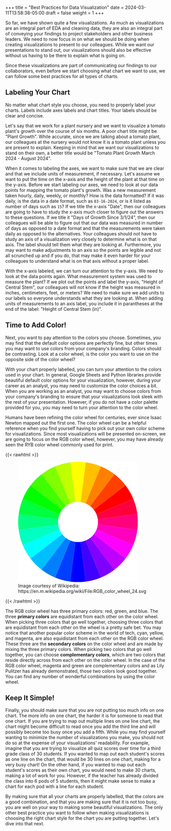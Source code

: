 +++
title = "Best Practices for Data Visualization"
date = 2024-03-11T13:58:38-05:00
draft = false
weight = 1
+++

So far, we have shown quite a few visualizations. As much as visualizations are an integral part of EDA and cleaning data, they are also an integral part of conveying your findings to project stakeholders and other business leaders. We need to now focus in on what we should be doing when creating visualizations to present to our colleagues. While we want our presentations to stand out, our visualizations should also be effective without us having to be there to explain what is going on.

Since these visualizations are part of communicating our findings to our collaborators, even before we start choosing what chart we want to use, we can follow some best practices for all types of charts.

## Labeling Your Chart

No matter what chart style you choose, you need to properly label your charts. Labels include axes labels and chart titles. Your labels should be clear and concise. 

Let's say that we work for a plant nursery and we want to visualize a tomato plant's growth over the course of six months. A poor chart title might be "Plant Growth". While accurate, since we are talking about a tomato plant, our colleagues at the nursery would not know it is a tomato plant unless you are present to explain. Keeping in mind that we want our visualizations to stand on their own, a better title would be "Tomato Plant Growth March 2024 - August 2024".

When it comes to labeling the axes, we want to make sure that we are clear and that we include units of measurement, if necessary. Let's assume we want to put the time on the x-axis and the height of the plant at that time on the y-axis. Before we start labeling our axes, we need to look at our data points for mapping the tomato plant's growth. Was a new measurement taken hourly, daily, weekly, or monthly? How is the data formatted? If it was daily, is the data in a date format, such as `03-16-2024`, or is it listed as number of days such as `15`? If we title the x-axis "Date", then our colleagues are going to have to study the x-axis much closer to figure out the answers to these questions. If we title it "Days of Growth Since 3/1/24", then our colleagues will be able to figure out that our data was measured in number of days as opposed to a date format and that the measurements were taken daily as opposed to the alternatives. Your colleagues should not have to study an axis of a visualization very closely to determine what is on that axis. The label should tell them what they are looking at. Furthermore, you may want to make adjustments to an axis so the points are legible and not all scrunched up and if you do, that may make it even harder for your colleagues to understand what is on that axis without a proper label.

With the x-axis labeled, we can turn our attention to the y-axis. We need to look at the data points again. What measurement system was used to measure the plant? If we plot out the points and label the y-axis, "Height of Central Stem", our colleagues will not know if the height was measured in inches, centimeters, feet, or meters? We need to make sure we add units to our labels so everyone understands what they are looking at. When adding units of measurements to an axis label, you include it in parantheses at the end of the label: "Height of Central Stem (in)".

## Time to Add Color!

Next, you want to pay attention to the colors you choose. Sometimes, you may find that the default color options are perfectly fine, but other times you may want to use colors from your company's branding. Colors should be contrasting. Look at a color wheel, is the color you want to use on the opposite side of the color wheel?

With your chart properly labelled, you can turn your attention to the colors used in your chart. In general, Google Sheets and Python libraries provide beautiful default color options for your visualization, however, during your career as an analyst, you may need to customize the color choices a bit. When you are working as an analyst, you may want to choose colors from your company's branding to ensure that your visualizations look sleek with the rest of your presentation. However, if you do not have a color palette provided for you, you may need to turn your attention to the color wheel.

Humans have been refining the color wheel for centuries, ever since Isaac Newton mapped out the first one. The color wheel can be a helpful reference when you find yourself having to pick out your own color scheme for visualizations. Since most visualizations will be presented on-screen, we are going to focus on the RGB color wheel, however, you may have already seen the RYB color wheel commonly used for print. 

{{< rawhtml >}}
   <figure>
      <img src="./pictures/rgb-color-wheel.png" alt="The RGB color wheel">
      <figcaption>Image courtesy of Wikipedia: https://en.m.wikipedia.org/wiki/File:RGB_color_wheel_24.svg</figcaption>
   </figure>
{{< /rawhtml >}}

The RGB color wheel has three primary colors: red, green, and blue. The three **primary colors** are equidistant from each other on the color wheel. When picking three colors that go well together, choosing three colors that are equidistant from each other on the wheel is a pretty safe bet. You may notice that another popular color scheme in the world of tech, cyan, yellow, and magenta, are also equidistant from each other on the RGB color wheel. These three are the **secondary colors** on the color wheel and are made by mixing the three primary colors. When picking two colors that go well together, you can choose **complementary colors**, which are two colors that reside directly across from each other on the color wheel. In the case of the RGB color wheel, magenta and green are complementary colors and as Lily Pulitzer has already demonstrated, those two colors look good together. You can find any number of wonderful combinations by using the color wheel.

## Keep It Simple!

Finally, you should make sure that you are not putting too much info on one chart. The more info on one chart, the harder it is for someone to read that one chart. If you are trying to map out multiple lines on one line chart, the chart might become difficult to read once you add the third line and will possibly become too busy once you add a fifth. While you may find yourself wanting to minimize the number of visualizations you make, you should not do so at the expense of your visualizations' readability. For example, imagine that you are trying to visualize all quiz scores over time for a third grade class of 30 students. If you wanted to map out each student's scores as one line on the chart, that would be 30 lines on one chart, making for a very busy chart! On the other hand, if you wanted to map out each student's scores as their own chart, you would need to make 30 charts, making a lot of work for you. However, if the teacher has already divided the class into 6 pods of 5 students, then it might make sense to make a chart for each pod with a line for each student.

By making sure that all your charts are properly labelled, that the colors are a good combination, and that you are making sure that it is not too busy, you are well on your way to making some beautiful visualizations. The only other best practice you want to follow when making visualizations is choosing the right chart style for the chart you are putting together. Let's dive into that next.